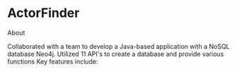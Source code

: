 # ActorFinder

About

Collaborated with a team to develop a Java-based application with a NoSQL database Neo4j. Utilized 11 API's to create a database and provide various functions Key features include:
